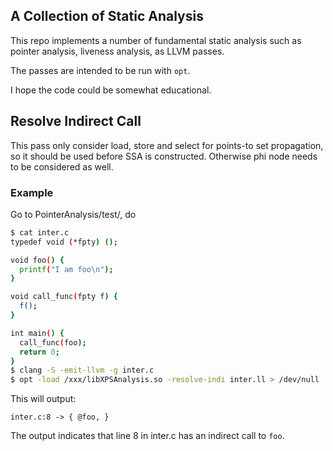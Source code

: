 ## A Collection of Static Analysis
This repo implements a number of fundamental static analysis
such as pointer analysis, liveness analysis, as LLVM passes.

The passes are intended to be run with `opt`.

I hope the code could be somewhat educational.

## Resolve Indirect Call
This pass only consider load, store and select for points-to set propagation,
so it should be used before SSA is constructed.
Otherwise phi node needs to be considered as well.

### Example
Go to PointerAnalysis/test/, do
```bash
$ cat inter.c
typedef void (*fpty) ();

void foo() {
  printf("I am foo\n");
}

void call_func(fpty f) {
  f();
}

int main() {
  call_func(foo);
  return 0;
}
$ clang -S -emit-llvm -g inter.c
$ opt -load /xxx/libXPSAnalysis.so -resolve-indi inter.ll > /dev/null
```

This will output:
```
inter.c:8 -> { @foo, }
```
The output indicates that line 8 in inter.c has an indirect call to `foo`.